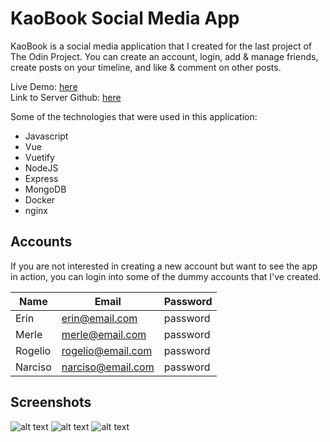 # KaoBook Social Media App
KaoBook is a social media application that I created for the last project of The Odin Project. You can create an account, login, add & manage friends, create posts on your timeline, and like & comment on other posts.

Live Demo: [here](https://kaobook.club/)  
Link to Server Github: [here](https://github.com/MasterBirdy/kaobook-server)

Some of the technologies that were used in this application: 

* Javascript
* Vue
* Vuetify
* NodeJS
* Express
* MongoDB
* Docker
* nginx

## Accounts
If you are not interested in creating a new account but want to see the app in action, you can login into some of the dummy accounts that I've created.

| Name | Email | Password |
| --- | --- | --- |
| Erin | erin@email.com | password |
| Merle | merle@email.com | password |
| Rogelio | rogelio@email.com | password |
| Narciso | narciso@email.com | password |

## Screenshots
![alt text](https://images-masterbirdy.s3-us-west-1.amazonaws.com/kaobook-compressed.jpg "Home Page")
![alt text](https://images-masterbirdy.s3-us-west-1.amazonaws.com/kaobook-2-compressed.jpg "Leaving a Post")
![alt text](https://images-masterbirdy.s3-us-west-1.amazonaws.com/kaobook-3-compressed.jpg "Leaving a Comment")
